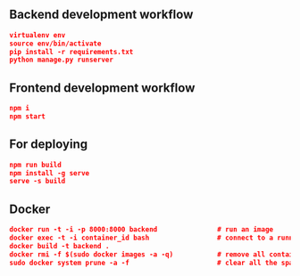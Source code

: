 ## Backend development workflow

```json
virtualenv env
source env/bin/activate
pip install -r requirements.txt
python manage.py runserver
```

## Frontend development workflow

```json
npm i
npm start
```

## For deploying

```json
npm run build
npm install -g serve
serve -s build
```


## Docker
```json
docker run -t -i -p 8000:8000 backend               # run an image
docker exec -t -i container_id bash                 # connect to a running container
docker build -t backend .
docker rmi -f $(sudo docker images -a -q)           # remove all containers and images
sudo docker system prune -a -f                      # clear all the space taken by dokcer
```
